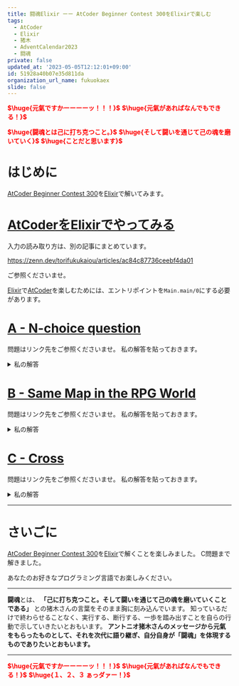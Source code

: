 ```yaml
---
title: 闘魂Elixir ーー AtCoder Beginner Contest 300をElixirで楽しむ
tags:
  - AtCoder
  - Elixir
  - 猪木
  - AdventCalendar2023
  - 闘魂
private: false
updated_at: '2023-05-05T12:12:01+09:00'
id: 51928a40b07e35d811da
organization_url_name: fukuokaex
slide: false
---
```

<b><font color="red">$\huge{元氣ですかーーーーッ！！！}$</font></b>
<b><font color="red">$\huge{元氣があればなんでもできる！}$</font></b>

<b><font color="red">$\huge{闘魂とは己に打ち克つこと。}$</font></b>
<b><font color="red">$\huge{そして闘いを通じて己の魂を磨いていく}$</font></b>
<b><font color="red">$\huge{ことだと思います}$</font></b>


# はじめに

[AtCoder Beginner Contest 300](https://atcoder.jp/contests/abc300)を[Elixir](https://elixir-lang.org/)で解いてみます。

# [AtCoderをElixirでやってみる](https://zenn.dev/torifukukaiou/articles/ac84c87736ceebf4da01)

入力の読み取り方は、別の記事にまとめています。

https://zenn.dev/torifukukaiou/articles/ac84c87736ceebf4da01

ご参照くださいませ。

[Elixir](https://elixir-lang.org/)で[AtCoder](https://atcoder.jp/)を楽しむためには、エントリポイントを`Main.main/0`にする必要があります。

# [A - N-choice question](https://atcoder.jp/contests/abc300/tasks/abc300_a)

問題はリンク先をご参照くださいませ。
私の解答を貼っておきます。

<details><summary>私の解答</summary>

```elixir
defmodule Main do
  def main do
    [_n, a, b] = IO.read(:line) |> String.trim() |> String.split(" ") |> Enum.map(&String.to_integer/1)
    list = IO.read(:line) |> String.trim() |> String.split(" ") |> Enum.map(&String.to_integer/1)
    
    index = Enum.find_index(list, fn x -> x == a + b end)
    IO.puts(index + 1)
  end
end
```
</details>


# [B - Same Map in the RPG World](https://atcoder.jp/contests/abc300/tasks/abc300_b)

問題はリンク先をご参照くださいませ。
私の解答を貼っておきます。

<details><summary>私の解答</summary>

```elixir
defmodule Main do
  def main do
    [h, w] =
      IO.read(:line) |> String.trim() |> String.split(" ") |> Enum.map(&String.to_integer/1)
 
    a = list_of_row(h) |> Enum.map(&String.to_charlist/1) |> to_map(h, w)
    b = list_of_row(h) |> Enum.map(&String.to_charlist/1) |> to_map(h, w)
    
    for s <- 0..(h - 1), t <- 0..(w - 1) do
      for i <- 0..(h - 1), j <- 0..(w - 1) do
        Map.get(a, {rem(i - s + h, h), rem(j - t + w, w)}) == Map.get(b, {i, j})
      end
      |> Enum.all?
    end
    |> Enum.any?
    |> if(do: "Yes", else: "No")
    |> IO.puts()
  end
 
  defp list_of_row(h) do
    for _ <- 1..h do
      IO.read(:line)
      |> String.trim()
    end
  end
 
  defp to_map(list_of_row, h, w) do
    for i <- 0..(h - 1), j <- 0..(w - 1), row = Enum.at(list_of_row, i), c = Enum.at(row, j),  reduce: %{} do
      acc -> Map.update(acc, {i, j}, c, & &1)
    end
  end
end
```
</details>

# [C - Cross](https://atcoder.jp/contests/abc300/tasks/abc300_c)

問題はリンク先をご参照くださいませ。
私の解答を貼っておきます。

<details><summary>私の解答</summary>

```elixir
defmodule Main do
  def main do
    [h, w] =
      IO.read(:line) |> String.trim() |> String.split(" ") |> Enum.map(&String.to_integer/1)
 
    c = list_of_row(h) |> Enum.map(&String.to_charlist/1) |> to_map(h, w)
 
    map = do_solve(c, h, w)
    n = min(h, w)
    for(s <- 1..n, do: Map.get(map, s, 0))
    |> Enum.join(" ")
    |> IO.puts()
  end
 
  defp do_solve(c, h, w) do
    for(i <- 0..(h - 3), j <- 0..(w - 3), do: {i, j})
    |> Enum.reduce(%{}, fn {i, j}, acc ->
      init = if Map.get(c, {i, j}) == ?#, do: 1, else: 0
      left_upper_grid = Map.get(c, {i - 1, j - 1}, ?.)
 
      if init == 0 or left_upper_grid == ?# do
        acc
      else
        cnt =
          ((i + 1)..(h - 1))
          |> Enum.with_index()
          |> Enum.reduce_while(1, fn {row, column}, acc ->
            grid = Map.get(c, {row, j + column + 1})
            if grid == ?# do
              {:cont, acc + 1}
            else
              {:halt, acc}
            end
          end)
          |> Kernel.div(2)
        Map.update(acc, cnt, 1, & &1 + 1)
      end
    end)
  end
 
  defp list_of_row(h) do
    for _ <- 1..h do
      IO.read(:line)
      |> String.trim()
    end
  end
 
  defp to_map(list_of_row, h, w) do
    for i <- 0..(h - 1), j <- 0..(w - 1), row = Enum.at(list_of_row, i), c = Enum.at(row, j),  reduce: %{} do
      acc -> Map.update(acc, {i, j}, c, & &1)
    end
  end
end
```
</details>


---

# さいごに

[AtCoder Beginner Contest 300](https://atcoder.jp/contests/abc300)を[Elixir](https://elixir-lang.org/)で解くことを楽しみました。
C問題まで解きました。

あなたのお好きなプログラミング言語でお楽しみください。

---


**闘魂**とは、  **「己に打ち克つこと。そして闘いを通じて己の魂を磨いていくことである」** との猪木さんの言葉をそのまま胸に刻み込んでいます。
知っているだけで終わらせることなく、実行する、断行する、一歩を踏み出すことを自らの行動で示していきたいとおもいます。
**アントニオ猪木さんのメッセージから元氣をもらったものとして、それを次代に語り継ぎ、自分自身が「闘魂」を体現するものでありたいとおもいます。**

---

<b><font color="red">$\huge{元氣ですかーーーーッ！！！}$</font></b>
<b><font color="red">$\huge{元氣があればなんでもできる！}$</font></b>
<b><font color="red">$\huge{１、２、３ ぁっダァー！}$</font></b>
